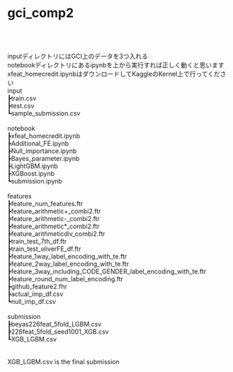 # gci_comp2
<br><br><br>
inputディレクトリにはGCI上のデータを3つ入れる<br>
notebookディレクトリにあるipynbを上から実行すれば正しく動くと思います<br>
xfeat_homecredit.ipynbはダウンロードしてKaggleのKernel上で行ってください<br>
input<br>
┣train.csv<br>
┣test.csv<br>
┗sample_submission.csv<br>
<br>
notebook<br>
┣xfeat_homecredit.ipynb<br>
┣Additional_FE.ipynb<br>
┣Null_importance.ipynb<br>
┣Bayes_parameter.ipynb<br>
┣LightGBM.ipynb<br>
┣XGBoost.ipynb<br>
┗submission.ipynb<br>
<br>
features<br>
┣feature_num_features.ftr<br>
┣feature_arithmetic+_combi2.ftr<br>
┣feature_arithmetic-_combi2.ftr<br>
┣feature_arithmetic*_combi2.ftr<br>
┣feature_arithmeticdiv_combi2.ftr<br>
┣train_test_7th_df.ftr<br>
┣train_test_oliverFE_df.ftr<br>
┣feature_1way_label_encoding_with_te.ftr<br>
┣feature_2way_label_encoding_with_te.ftr<br>
┣feature_3way_including_CODE_GENDER_label_encoding_with_te.ftr<br>
┣feature_round_num_label_encoding.ftr<br>
┣github_feature2.fhr<br>
┣actual_imp_df.csv<br>
┗null_imp_df.csv<br>
<br>
submission<br>
┣beyas226feat_5fold_LGBM.csv<br>
┣226feat_5fold_seed1001_XGB.csv<br>
┗XGB_LGBM.csv<br>
<br>
<br>XGB_LGBM.csv is the final submission
